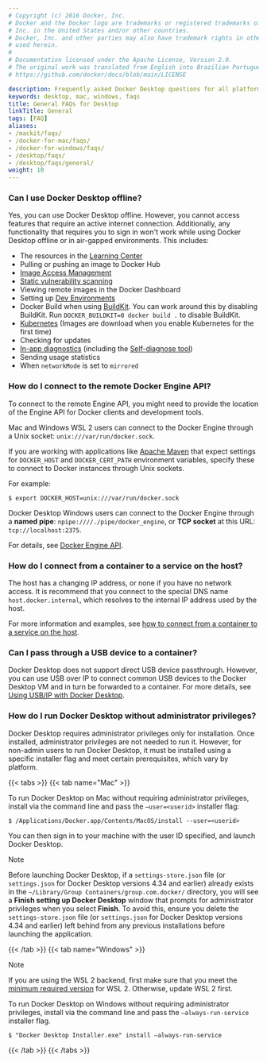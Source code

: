 ```yaml
---
# Copyright (c) 2016 Docker, Inc.
# Docker and the Docker logo are trademarks or registered trademarks of Docker,
# Inc. in the United States and/or other countries.
# Docker, Inc. and other parties may also have trademark rights in other terms
# used herein.
#
# Documentation licensed under the Apache License, Version 2.0.
# The original work was translated from English into Brazilian Portuguese.
# https://github.com/docker/docs/blob/main/LICENSE

description: Frequently asked Docker Desktop questions for all platforms
keywords: desktop, mac, windows, faqs
title: General FAQs for Desktop
linkTitle: General
tags: [FAQ]
aliases:
- /mackit/faqs/
- /docker-for-mac/faqs/
- /docker-for-windows/faqs/
- /desktop/faqs/
- /desktop/faqs/general/
weight: 10
---
```

### Can I use Docker Desktop offline?

Yes, you can use Docker Desktop offline. However, you
cannot access features that require an active internet
connection. Additionally, any functionality that requires you to sign in won't work while using Docker Desktop offline or in air-gapped environments.
This includes:

- The resources in the [Learning Center](/manuals/desktop/use-desktop/_index.md)
- Pulling or pushing an image to Docker Hub
- [Image Access Management](/manuals/security/for-developers/access-tokens.md)
- [Static vulnerability scanning](/manuals/docker-hub/repos/manage/vulnerability-scanning.md)
- Viewing remote images in the Docker Dashboard
- Setting up [Dev Environments](/manuals/desktop/features/dev-environments/_index.md)
- Docker Build when using [BuildKit](/manuals/build/buildkit/_index.md#getting-started).
  You can work around this by disabling BuildKit. Run `DOCKER_BUILDKIT=0 docker build .` to disable BuildKit.
- [Kubernetes](/manuals/desktop/features/kubernetes.md) (Images are download when you enable Kubernetes for the first time)
- Checking for updates
- [In-app diagnostics](/manuals/desktop/troubleshoot-and-support/troubleshoot/_index.md#diagnose-from-the-app) (including the [Self-diagnose tool](/manuals/desktop/troubleshoot-and-support/troubleshoot/_index.md#diagnose-from-the-app))
- Sending usage statistics
- When `networkMode` is set to `mirrored`

### How do I connect to the remote Docker Engine API?

To connect to the remote Engine API, you might need to provide the location of the Engine API for Docker clients and development tools.

Mac and Windows WSL 2 users can connect to the Docker Engine through a Unix socket: `unix:///var/run/docker.sock`.

If you are working with applications like [Apache Maven](https://maven.apache.org/)
that expect settings for `DOCKER_HOST` and `DOCKER_CERT_PATH` environment
variables, specify these to connect to Docker instances through Unix sockets.

For example:

```console
$ export DOCKER_HOST=unix:///var/run/docker.sock
```

Docker Desktop Windows users can connect to the Docker Engine through a **named pipe**: `npipe:////./pipe/docker_engine`, or **TCP socket** at this URL:
`tcp://localhost:2375`.

For details, see [Docker Engine API](/reference/api/engine/_index.md).

### How do I connect from a container to a service on the host?

The host has a changing IP address, or none if you have no network access.
It is recommend that you connect to the special DNS name `host.docker.internal`,
which resolves to the internal IP address used by the host.

For more information and examples, see [how to connect from a container to a service on the host](/manuals/desktop/features/networking.md#i-want-to-connect-from-a-container-to-a-service-on-the-host).

### Can I pass through a USB device to a container?

Docker Desktop does not support direct USB device passthrough. However, you can use USB over IP to connect common USB devices to the Docker Desktop VM and in turn be forwarded to a container. For more details, see [Using USB/IP with Docker Desktop](/manuals/desktop/features/usbip.md).

### How do I run Docker Desktop without administrator privileges?

Docker Desktop requires administrator privileges only for installation. Once installed, administrator privileges are not needed to run it. However, for non-admin users to run Docker Desktop, it must be installed using a specific installer flag and meet certain prerequisites, which vary by platform.

{{< tabs >}}
{{< tab name="Mac" >}}

To run Docker Desktop on Mac without requiring administrator privileges, install via the command line and pass the `—user=<userid>` installer flag:

```console
$ /Applications/Docker.app/Contents/MacOS/install --user=<userid>
```

You can then sign in to your machine with the user ID specified, and launch Docker Desktop. 

> [!NOTE]
> 
> Before launching Docker Desktop, if a `settings-store.json` file (or `settings.json` for Docker Desktop versions 4.34 and earlier) already exists in the `~/Library/Group Containers/group.com.docker/` directory, you will see a **Finish setting up Docker Desktop** window that prompts for administrator privileges when you select **Finish**. To avoid this, ensure you delete the `settings-store.json` file (or `settings.json` for Docker Desktop versions 4.34 and earlier) left behind from any previous installations before launching the application.

{{< /tab >}}
{{< tab name="Windows" >}}

> [!NOTE]
>
> If you are using the WSL 2 backend, first make sure that you meet the [minimum required version](/manuals/desktop/features/wsl/best-practices.md) for WSL 2. Otherwise, update WSL 2 first.  

To run Docker Desktop on Windows without requiring administrator privileges, install via the command line and pass the `—always-run-service` installer flag.

```console
$ "Docker Desktop Installer.exe" install —always-run-service
```

{{< /tab >}}
{{< /tabs >}}


